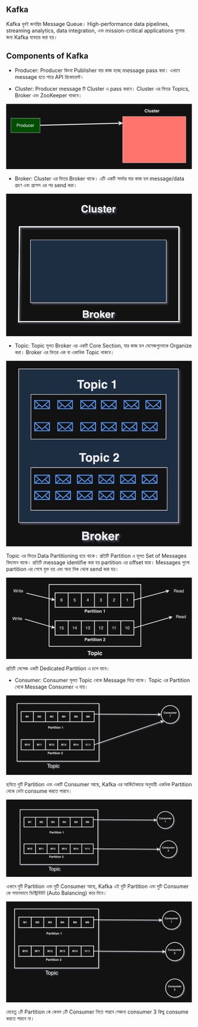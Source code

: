 ## Kafka

Kafka খুবই জনপ্রিয় Message Queue। High-performance data pipelines, streaming analytics, data integration, এবং mission-critical applications গুলোর জন্য Kafka ব্যবহার করা হয়। 

## Components of Kafka

- Producer: Producer কিংবা Publisher যার কাজ হচ্ছে message pass করা। এখানে message হতে পারে API রিকোয়েস্ট।

- Cluster: Producer message টি Cluster এ pass করবে। Cluster এর ভিতর Topics, Broker এবং ZooKeeper থাকবে।

<p align="center">
  <img src="./images/cluster.png" alt="Cluster">
</p>

- Broker: Cluster এর ভিতর Broker থাকে। এটি একটি সার্ভার যার কাজ হল message/data গ্রহণ এবং প্রসেস এর পর send করা। 

<p align="center">
  <img src="./images/broker.png" alt="Broker">
</p>

- Topic: Topic মূলত Broker এর একটি Core Section, যার কাজ হল মেসেজগুলোকে Organize করা। Broker এর ভিতর এক বা একাধিক Topic থাকবে।

<p align="center">
  <img src="./images/topic.png" alt="Topic">
</p>

Topic এর ভিতর Data Partitioning হয়ে থাকে। প্রতিটি Partition এ মূলত Set of Messages বিদ্যমান থাকে। প্রতিটি message identifie করা হয় partition এর offset দ্বারা। Messages গুলো partition এর শেষে যুক্ত হয় এবং অন্য দিক থেকে send করা হয়।

<p align="center">
  <img src="./images/partition.png" alt="Partition">
</p>

প্রতিটি মেসেজ একটি Dedicated Partition এ চলে যাবে।

- Consumer: Consumer মূলত Topic থেকে Message নিয়ে থাকে। Topic এর Partition থেকে Message Consumer এ যায়।

<p align="center">
  <img src="./images/consumer-1.png" alt="Consumer">
</p>

ছবিতে দুটি Partition এবং একটি Consumer আছে, Kafka এর আর্কিটেকচার অনুযায়ী একধিক Partition থেকে ডেটা consume করতে পারবে। 

<p align="center">
  <img src="./images/consumer-2.png" alt="Consumer">
</p>

এখানে দুটি Partition এবং দুটি Consumer আছে, Kafka এই দুটি Partition এবং দুটি Consumer কে সমানভাবে ডিস্ট্রিবিউট (Auto Balancing) করে দিবে।

<p align="center">
  <img src="./images/consumer-3.png" alt="Consumer">
</p>

যেহেতু ১টি Partition কে কেবল ১টি Consumer নিতে পারবে সেজন্য consumer 3 কিছু consume করতে পারবে না। 